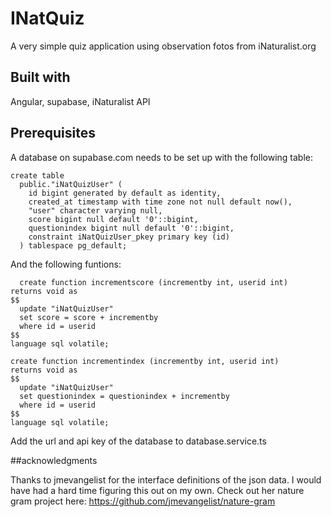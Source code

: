 # INatQuiz

A very simple quiz application using observation fotos from iNaturalist.org

## Built with

Angular, supabase, iNaturalist API

## Prerequisites

A database on supabase.com needs to be set up with the following table:

```
create table
  public."iNatQuizUser" (
    id bigint generated by default as identity,
    created_at timestamp with time zone not null default now(),
    "user" character varying null,
    score bigint null default '0'::bigint,
    questionindex bigint null default '0'::bigint,
    constraint iNatQuizUser_pkey primary key (id)
  ) tablespace pg_default;
```

  And the following funtions:

```
  create function incrementscore (incrementby int, userid int) 
returns void as
$$
  update "iNatQuizUser" 
  set score = score + incrementby
  where id = userid
$$ 
language sql volatile;
```

```
create function incrementindex (incrementby int, userid int) 
returns void as
$$
  update "iNatQuizUser" 
  set questionindex = questionindex + incrementby
  where id = userid
$$ 
language sql volatile;
```
Add the url and api key of the database to database.service.ts

##acknowledgments

Thanks to jmevangelist for the interface definitions of the json data. I would have had a hard time figuring this out on my own. Check out her nature gram project here: https://github.com/jmevangelist/nature-gram

